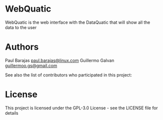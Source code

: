 # WebQuatic
WebQuatic is the web interface with the DataQuatic that will show all the data to the user

Authors
=======================================================================
Paul Barajas <paul.barajas@linux.com>
Guillermo Galvan <guillermoo.gs@gmail.com>

See also the list of contributors who participated in this project:


License
=======================================================================
This project is licensed under the GPL-3.0 License - see the LICENSE file for details
